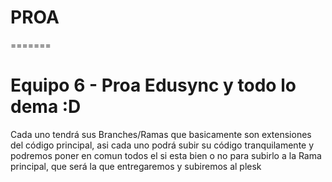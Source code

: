 # PROA

=======
# Equipo 6 - Proa Edusync y todo lo dema :D

Cada uno tendrá sus Branches/Ramas que basicamente son extensiones del código principal, asi cada uno podrá subir su código tranquilamente y podremos poner en comun todos el si esta bien o no para subirlo a la Rama principal, que será la que entregaremos y subiremos al plesk
